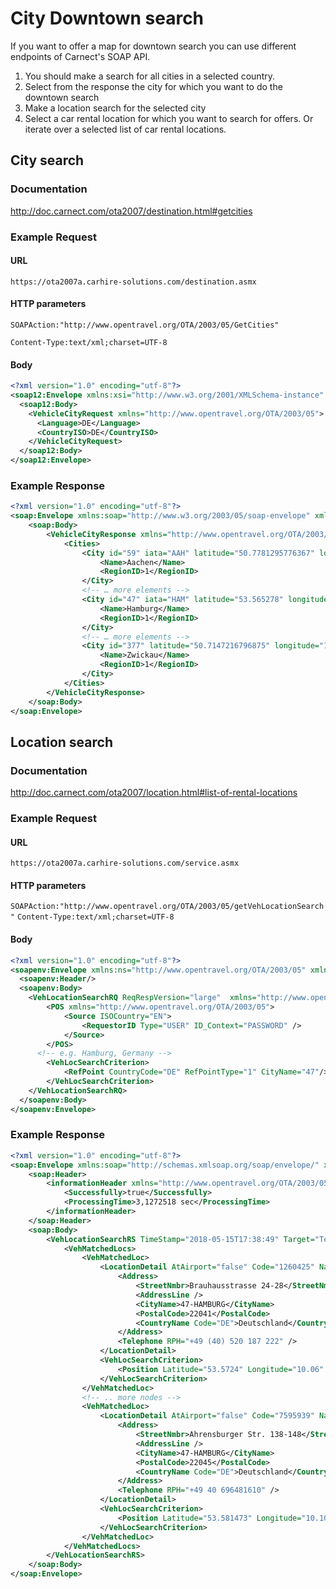 # City Downtown search #

If you want to offer a map for downtown search you can use different endpoints of Carnect's SOAP API.

1. You should make a search for all cities in a selected country.
2. Select from the response the city for which you want to do the downtown search
3. Make a location search for the selected city 
4. Select a car rental location for which you want to search for offers. 
   Or iterate over a selected list of car rental locations.

## City search ##

### Documentation ###
http://doc.carnect.com/ota2007/destination.html#getcities

### Example Request ###

#### URL ####

`https://ota2007a.carhire-solutions.com/destination.asmx`

#### HTTP parameters ####

`SOAPAction:"http://www.opentravel.org/OTA/2003/05/GetCities"`

`Content-Type:text/xml;charset=UTF-8`

#### Body ####

```xml
<?xml version="1.0" encoding="utf-8"?>
<soap12:Envelope xmlns:xsi="http://www.w3.org/2001/XMLSchema-instance" xmlns:xsd="http://www.w3.org/2001/XMLSchema" xmlns:soap12="http://www.w3.org/2003/05/soap-envelope">
  <soap12:Body>
    <VehicleCityRequest xmlns="http://www.opentravel.org/OTA/2003/05">
      <Language>DE</Language>
      <CountryISO>DE</CountryISO>
    </VehicleCityRequest>
  </soap12:Body>
</soap12:Envelope>
```

### Example Response ###

```xml
<?xml version="1.0" encoding="utf-8"?>
<soap:Envelope xmlns:soap="http://www.w3.org/2003/05/soap-envelope" xmlns:xsi="http://www.w3.org/2001/XMLSchema-instance" xmlns:xsd="http://www.w3.org/2001/XMLSchema">
    <soap:Body>
        <VehicleCityResponse xmlns="http://www.opentravel.org/OTA/2003/05">
            <Cities>
                <City id="59" iata="AAH" latitude="50.7781295776367" longitude="6.08849000930786">
                    <Name>Aachen</Name>
                    <RegionID>1</RegionID>
                </City>
                <!-- … more elements -->
                <City id="47" iata="HAM" latitude="53.565278" longitude="10.001389">
                    <Name>Hamburg</Name>
                    <RegionID>1</RegionID>
                </City>
                <!-- … more elements -->
                <City id="377" latitude="50.7147216796875" longitude="12.497730255127">
                    <Name>Zwickau</Name>
                    <RegionID>1</RegionID>
                </City>
            </Cities>
        </VehicleCityResponse>
    </soap:Body>
</soap:Envelope>
```

## Location search ##

### Documentation ###
http://doc.carnect.com/ota2007/location.html#list-of-rental-locations

### Example Request ###

#### URL ####

`https://ota2007a.carhire-solutions.com/service.asmx`

#### HTTP parameters ####

`SOAPAction:"http://www.opentravel.org/OTA/2003/05/getVehLocationSearch"`
`Content-Type:text/xml;charset=UTF-8`

#### Body ####

```xml
<?xml version="1.0" encoding="utf-8"?>
<soapenv:Envelope xmlns:ns="http://www.opentravel.org/OTA/2003/05" xmlns:soapenv="http://schemas.xmlsoap.org/soap/envelope/">
  <soapenv:Header/>
  <soapenv:Body>
	<VehLocationSearchRQ ReqRespVersion="large"  xmlns="http://www.opentravel.org/OTA/2003/05">
	    <POS xmlns="http://www.opentravel.org/OTA/2003/05">
	        <Source ISOCountry="EN">
	            <RequestorID Type="USER" ID_Context="PASSWORD" />
	        </Source>
	    </POS>
      <!-- e.g. Hamburg, Germany -->
	    <VehLocSearchCriterion>
	        <RefPoint CountryCode="DE" RefPointType="1" CityName="47"/>
	    </VehLocSearchCriterion>
	</VehLocationSearchRQ>
  </soapenv:Body>
</soapenv:Envelope>
```

### Example Response ###

```xml
<?xml version="1.0" encoding="utf-8"?>
<soap:Envelope xmlns:soap="http://schemas.xmlsoap.org/soap/envelope/" xmlns:xsi="http://www.w3.org/2001/XMLSchema-instance" xmlns:xsd="http://www.w3.org/2001/XMLSchema">
    <soap:Header>
        <informationHeader xmlns="http://www.opentravel.org/OTA/2003/05">
            <Successfully>true</Successfully>
            <ProcessingTime>3,1272518 sec</ProcessingTime>
        </informationHeader>
    </soap:Header>
    <soap:Body>
        <VehLocationSearchRS TimeStamp="2018-05-15T17:38:49" Target="Test" Version="3" xmlns="http://www.opentravel.org/OTA/2003/05">
            <VehMatchedLocs>
                <VehMatchedLoc>
                    <LocationDetail AtAirport="false" Code="1260425" Name="Hamburg Wandsbek" CodeContext="HAMI01" ExtendedLocationCode="47-IRHAMI01">
                        <Address>
                            <StreetNmbr>Brauhausstrasse 24-28</StreetNmbr>
                            <AddressLine />
                            <CityName>47-HAMBURG</CityName>
                            <PostalCode>22041</PostalCode>
                            <CountryName Code="DE">Deutschland</CountryName>
                        </Address>
                        <Telephone RPH="+49 (40) 520 187 222" />
                    </LocationDetail>
                    <VehLocSearchCriterion>
                        <Position Latitude="53.5724" Longitude="10.06" />
                    </VehLocSearchCriterion>
                </VehMatchedLoc>
                <!-- .. more nodes -->
                <VehMatchedLoc>
                    <LocationDetail AtAirport="false" Code="7595939" Name="Hamburg Wandsbek Sud" CodeContext="B6" ExtendedLocationCode="47-IGB6">
                        <Address>
                            <StreetNmbr>Ahrensburger Str. 138-148</StreetNmbr>
                            <AddressLine />
                            <CityName>47-HAMBURG</CityName>
                            <PostalCode>22045</PostalCode>
                            <CountryName Code="DE">Deutschland</CountryName>
                        </Address>
                        <Telephone RPH="+49 40 696481610" />
                    </LocationDetail>
                    <VehLocSearchCriterion>
                        <Position Latitude="53.581473" Longitude="10.106512" />
                    </VehLocSearchCriterion>
                </VehMatchedLoc>
            </VehMatchedLocs>
        </VehLocationSearchRS>
    </soap:Body>
</soap:Envelope>
```
